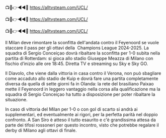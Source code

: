📺📱👉◄◄🔴 https://alltvsteam.com/UCL/

📺📱👉◄◄🔴 https://alltvsteam.com/UCL/

📺📱👉◄◄🔴 https://alltvsteam.com/UCL/

Il Milan deve rimontare la sconfitta dell'andata contro il Feyenoord se vuole staccare il pass per gli ottavi della  Champions League 2024-2025. La squadra di Sergio Conceiçao dovrà ribaltare la sconfitta per 1-0 subita nella partita di Rotterdam: si gioca allo stadio Giuseppe Meazza di Milano con fischio d’inizio alle ore 18:45. Diretta TV e streaming su Sky e Sky GO.


Il Diavolo, che viene dalla vittoria in casa contro il Verona, non può sbagliare come accaduto allo stadio de Kuip e dovrà fare una partita completamente diversa da quella di sette giorni fa in Olanda: la rete del brasiliano Paixao mette il Feyenoord in leggero vantaggio nella corsa alla qualificazione ma la squadra di Sergio Conceiçao ha tutto a disposizione per poter ribaltare la situazione.

In caso di vittoria del Milan per 1-0 o con gol di scarto si andrà ai supplementari, ed eventualmente ai rigori, per la perfetta parità nel doppio confronto. A San Siro è atteso il tutto esaurito e c'è grandissima attesa da parte dei tifosi rossoneri per questo incontro, visto che potrebbe regalare il derby di Milano agli ottavi di finale.

